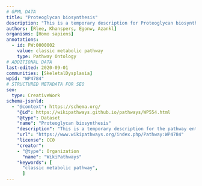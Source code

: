 ```yaml
---
# GPML DATA
title: "Proteoglycan biosynthesis"
description: "This is a temporary description for Proteoglycan biosynthesis"
authors: [Rlee, Khanspers, Egonw, Azankl]
organisms: [Homo sapiens]
annotations:
  - id: PW:0000002
    value: classic metabolic pathway
    type: Pathway Ontology
# ADDITIONAL DATA
last-edited: 2020-09-01
communities: [SkeletalDysplasia]
wpid: "WP4784"
# STRUCTURED METADATA FOR SEO
seo:
  type: CreativeWork
schema-jsonld:
  - "@context": https://schema.org/
    "@id": https://wikipathways.github.io/pathways/WP554.html
    "@type": Dataset
    "name": "Proteoglycan biosynthesis"
    "description": "This is a temporary description for the pathway entitled: Proteoglycan biosynthesis"
    "url": "https://www.wikipathways.org/index.php/Pathway:WP4784"
    "license": CC0
    "creator":
    - "@type": Organization
      "name": "WikiPathways"
    "keywords": [
      "classic metabolic pathway",
      ]
---
```

